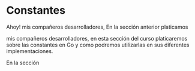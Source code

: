 # Constantes

Ahoy! mis compañeros desarrolladores, En la sección anterior platicamos 

mis compañeros desarrolladores, en esta sección del curso platicaremos sobre las constantes en Go y como podremos utilizarlas en sus diferentes implementaciones.

En la sección 